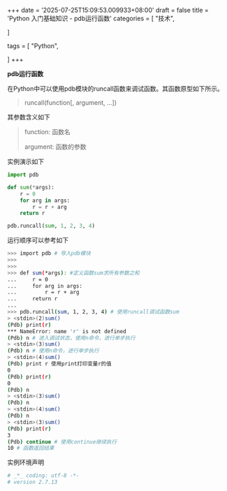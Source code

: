 +++
date = '2025-07-25T15:09:53.009933+08:00'
draft = false
title = 'Python 入门基础知识 - pdb运行函数'
categories = [
    "技术",

]

tags = [
    "Python",

]
+++

**pdb运行函数**

在Python中可以使用pdb模块的runcall函数来调试函数。其函数原型如下所示。

> runcall(function[, argument, ...])

其参数含义如下

> function: 函数名
>
> argument: 函数的参数

实例演示如下

```py
import pdb

def sum(*args):
    r = 0
    for arg in args:
        r = r + arg
    return r

pdb.runcall(sum, 1, 2, 3, 4)  

```

运行顺序可以参考如下

```bash
>>> import pdb # 导入pdb模块
>>>
>>>
>>> def sum(*args): #定义函数sum求所有参数之和
...     r = 0
...     for arg in args:
...         r = r + arg
...     return r
...
>>> pdb.runcall(sum, 1, 2, 3, 4) # 使用runcall调试函数sum
> <stdin>(2)sum()
(Pdb) print(r)
*** NameError: name 'r' is not defined
(Pdb) n # 进入调试状态，使用n命令，进行单步执行
> <stdin>(3)sum()
(Pdb) n # 使用n命令，进行单步执行
> <stdin>(4)sum()
(Pdb) print r 使用print打印变量r的值
0
(Pdb) print(r)
0
(Pdb) n
> <stdin>(3)sum()
(Pdb) n
> <stdin>(4)sum()
(Pdb) n
> <stdin>(3)sum()
(Pdb) print(r)
3
(Pdb) continue # 使用continue继续执行
10 # 函数返回结果  

```

实例环境声明

```bash
# _*_ coding: utf-8 -*-
# version 2.7.13

```
